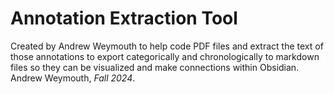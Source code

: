 # Annotation Extraction Tool 
Created by Andrew Weymouth to help code PDF files and extract the text of those annotations to export categorically and chronologically to markdown files so they can be visualized and make connections within Obsidian. Andrew Weymouth, *Fall 2024*.